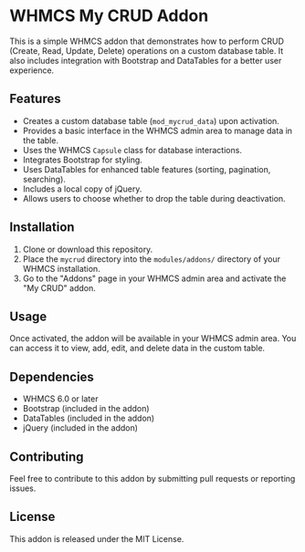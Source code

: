 # WHMCS My CRUD Addon

This is a simple WHMCS addon that demonstrates how to perform CRUD (Create, Read, Update, Delete) operations on a custom database table. It also includes integration with Bootstrap and DataTables for a better user experience.

## Features

*   Creates a custom database table (`mod_mycrud_data`) upon activation.
*   Provides a basic interface in the WHMCS admin area to manage data in the table.
*   Uses the WHMCS `Capsule` class for database interactions.
*   Integrates Bootstrap for styling.
*   Uses DataTables for enhanced table features (sorting, pagination, searching).
*   Includes a local copy of jQuery.
*   Allows users to choose whether to drop the table during deactivation.

## Installation

1.  Clone or download this repository.
2.  Place the `mycrud` directory into the `modules/addons/` directory of your WHMCS installation.
3.  Go to the "Addons" page in your WHMCS admin area and activate the "My CRUD" addon.

## Usage

Once activated, the addon will be available in your WHMCS admin area. You can access it to view, add, edit, and delete data in the custom table.

## Dependencies

*   WHMCS 6.0 or later
*   Bootstrap (included in the addon)
*   DataTables (included in the addon)
*   jQuery (included in the addon)

## Contributing

Feel free to contribute to this addon by submitting pull requests or reporting issues.

## License

This addon is released under the MIT License.